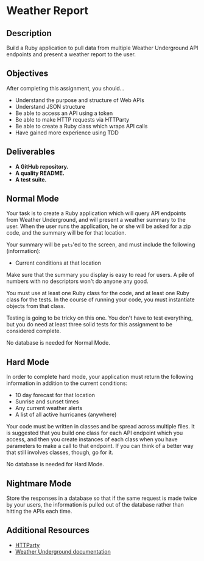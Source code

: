 # Weather Report

## Description

Build a Ruby application to pull data from multiple Weather Underground API endpoints and present a weather report to the user.

## Objectives

After completing this assignment, you should...

* Understand the purpose and structure of Web APIs
* Understand JSON structure
* Be able to access an API using a token
* Be able to make HTTP requests via HTTParty
* Be able to create a Ruby class which wraps API calls
* Have gained more experience using TDD

## Deliverables

* **A GitHub repository.**
* **A quality README.**
* **A test suite.**

## Normal Mode

Your task is to create a Ruby application which will query API endpoints from Weather Underground, and will present a weather summary to the user.  When the user runs the application, he or she will be asked for a zip code, and the summary will be for that location.

Your summary will be `puts`'ed to the screen, and must include the following (information):

* Current conditions at that location

Make sure that the summary you display is easy to read for users.  A pile of numbers with no descriptors won't do anyone any good.

You must use at least one Ruby class for the code, and at least one Ruby class for the tests.  In the course of running your code, you must instantiate objects from that class.

Testing is going to be tricky on this one.  You don't have to test everything, but you do need at least three solid tests for this assignment to be considered complete.

No database is needed for Normal Mode.

## Hard Mode

In order to complete hard mode, your application must return the following information in addition to the current conditions:

* 10 day forecast for that location
* Sunrise and sunset times
* Any current weather alerts
* A list of all active hurricanes (anywhere)

Your code must be written in classes and be spread across multiple files.  It is suggested that you build one class for each API endpoint which you access, and then you create instances of each class when you have parameters to make a call to that endpoint.  If you can think of a better way that still involves classes, though, go for it.

No database is needed for Hard Mode.

## Nightmare Mode

Store the responses in a database so that if the same request is made twice by your users, the information is pulled out of the database rather than hitting the APIs each time.

## Additional Resources

* [HTTParty](https://github.com/jnunemaker/httparty)
* [Weather Underground documentation](http://www.wunderground.com/weather/api/d/docs?MR=1)
